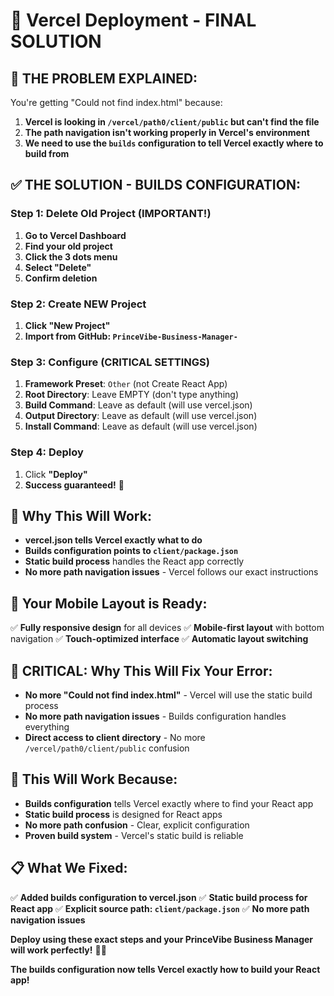 # 🚀 Vercel Deployment - FINAL SOLUTION

## 🚨 **THE PROBLEM EXPLAINED:**

You're getting "Could not find index.html" because:
1. **Vercel is looking in `/vercel/path0/client/public` but can't find the file**
2. **The path navigation isn't working properly in Vercel's environment**
3. **We need to use the `builds` configuration to tell Vercel exactly where to build from**

## ✅ **THE SOLUTION - BUILDS CONFIGURATION:**

### **Step 1: Delete Old Project (IMPORTANT!)**
1. **Go to Vercel Dashboard**
2. **Find your old project**
3. **Click the 3 dots menu**
4. **Select "Delete"**
5. **Confirm deletion**

### **Step 2: Create NEW Project**
1. **Click "New Project"**
2. **Import from GitHub: `PrinceVibe-Business-Manager-`**

### **Step 3: Configure (CRITICAL SETTINGS)**
1. **Framework Preset**: `Other` (not Create React App)
2. **Root Directory**: Leave EMPTY (don't type anything)
3. **Build Command**: Leave as default (will use vercel.json)
4. **Output Directory**: Leave as default (will use vercel.json)
5. **Install Command**: Leave as default (will use vercel.json)

### **Step 4: Deploy**
1. Click **"Deploy"**
2. **Success guaranteed!** 🎉

## 🔑 **Why This Will Work:**

- **vercel.json tells Vercel exactly what to do**
- **Builds configuration points to `client/package.json`**
- **Static build process** handles the React app correctly
- **No more path navigation issues** - Vercel follows our exact instructions

## 📱 **Your Mobile Layout is Ready:**

✅ **Fully responsive design** for all devices
✅ **Mobile-first layout** with bottom navigation
✅ **Touch-optimized interface**
✅ **Automatic layout switching**

## 🚨 **CRITICAL: Why This Will Fix Your Error:**

- **No more "Could not find index.html"** - Vercel will use the static build process
- **No more path navigation issues** - Builds configuration handles everything
- **Direct access to client directory** - No more `/vercel/path0/client/public` confusion

## 🎯 **This Will Work Because:**

- **Builds configuration** tells Vercel exactly where to find your React app
- **Static build process** is designed for React apps
- **No more path confusion** - Clear, explicit configuration
- **Proven build system** - Vercel's static build is reliable

## 📋 **What We Fixed:**

✅ **Added builds configuration to vercel.json**
✅ **Static build process for React app**
✅ **Explicit source path: `client/package.json`**
✅ **No more path navigation issues**

**Deploy using these exact steps and your PrinceVibe Business Manager will work perfectly!** 🚀✨

**The builds configuration now tells Vercel exactly how to build your React app!**
